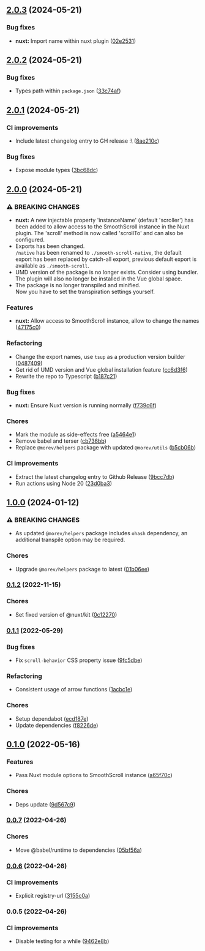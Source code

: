 

## [2.0.3](https://github.com/MorevM/smooth-scroll/compare/v2.0.2...v2.0.3) (2024-05-21)


### Bug fixes

* **nuxt:** Import name within nuxt plugin ([02e2531](https://github.com/MorevM/smooth-scroll/commit/02e253197e8d7c448871c3bf2a02eccdba44873d))

## [2.0.2](https://github.com/MorevM/smooth-scroll/compare/v2.0.1...v2.0.2) (2024-05-21)


### Bug fixes

* Types path within `package.json` ([33c74af](https://github.com/MorevM/smooth-scroll/commit/33c74affdebee863e75cdd18bb83659f76964cd3))

## [2.0.1](https://github.com/MorevM/smooth-scroll/compare/v2.0.0...v2.0.1) (2024-05-21)


### CI improvements

* Include latest changelog entry to GH release :\ ([8ae210c](https://github.com/MorevM/smooth-scroll/commit/8ae210c8fc6e89d0c5dddff7d798e0638da3d3e0))


### Bug fixes

* Expose module types ([3bc68dc](https://github.com/MorevM/smooth-scroll/commit/3bc68dc464cd55d5bbc3e97daaf4535552f63f74))

## [2.0.0](https://github.com/MorevM/smooth-scroll/compare/v1.0.0...v2.0.0) (2024-05-21)


### ⚠ BREAKING CHANGES

* **nuxt:** A new injectable property 'instanceName' (default 'scroller') has been added to allow access to the SmoothScroll instance in the Nuxt plugin. The 'scroll' method is now called 'scrollTo' and can also be configured.
* Exports has been changed. \
`/native` has been renamed to `./smooth-scroll-native`, the default export has been replaced by catch-all export, previous default export is available as `./smooth-scroll`.
* UMD version of the package is no longer exists. Consider using bundler. \
The plugin will also no longer be installed in the Vue global space.
* The package is no longer transpiled and minified. \
Now you have to set the transpiration settings yourself.

### Features

* **nuxt:** Allow access to SmoothScroll instance, allow to change the names ([47175c0](https://github.com/MorevM/smooth-scroll/commit/47175c06ee4bb5491535e4fd7d5235118129d389))

### Refactoring

* Change the export names, use `tsup` as a production version builder ([0487409](https://github.com/MorevM/smooth-scroll/commit/0487409991b13f513c5957793fea824d2e26fd3c))
* Get rid of UMD version and Vue global installation feature ([cc6d3f6](https://github.com/MorevM/smooth-scroll/commit/cc6d3f689e42b998f26407d4bb6a3cd5adba64e8))
* Rewrite the repo to Typescript ([b187c21](https://github.com/MorevM/smooth-scroll/commit/b187c21095c6dbc278c28cc833ecb6a7bbd10f17))


### Bug fixes

* **nuxt:** Ensure Nuxt version is running normally ([f739c6f](https://github.com/MorevM/smooth-scroll/commit/f739c6f4dd7d35eeefecc8a75b5c1f894e44fbc5))


### Chores

* Mark the module as side-effects free ([a5464e1](https://github.com/MorevM/smooth-scroll/commit/a5464e1599f385be827a5990c70d30a9e67e11ea))
* Remove babel and terser ([cb736bb](https://github.com/MorevM/smooth-scroll/commit/cb736bb2777fea688365267f20d4998818838ff3))
* Replace `@morev/helpers` package with updated `@morev/utils` ([b5cb06b](https://github.com/MorevM/smooth-scroll/commit/b5cb06b09f7fac0c6a149eb242cfdee252fe9698))


### CI improvements

* Extract the latest changelog entry to Github Release ([9bcc7db](https://github.com/MorevM/smooth-scroll/commit/9bcc7db536d74d4bef4b38828381a6ff7bbc980e))
* Run actions using Node 20 ([23d0ba3](https://github.com/MorevM/smooth-scroll/commit/23d0ba305c55d5736a3fd07d808e4bd19f9d481a))

## [1.0.0](https://github.com/MorevM/smooth-scroll/compare/v0.1.2...v1.0.0) (2024-01-12)


### ⚠ BREAKING CHANGES

* As updated `@morev/helpers` package includes `ohash` dependency, an additional transpile option may be required.

### Chores

* Upgrade `@morev/helpers` package to latest ([01b06ee](https://github.com/MorevM/smooth-scroll/commit/01b06ee6b2903019a7de3e784529c47244e87ac1))

### [0.1.2](https://github.com/MorevM/smooth-scroll/compare/v0.1.1...v0.1.2) (2022-11-15)


### Chores

* Set fixed version of @nuxt/kit ([0c12270](https://github.com/MorevM/smooth-scroll/commit/0c122707380b476ca69b3dfc7e1266c66f609ed7))

### [0.1.1](https://github.com/MorevM/smooth-scroll/compare/v0.1.0...v0.1.1) (2022-05-29)


### Bug fixes

* Fix `scroll-behavior` CSS property issue ([9fc5dbe](https://github.com/MorevM/smooth-scroll/commit/9fc5dbe11b9d8eeedad89aca23c45c603093ac45))


### Refactoring

* Consistent usage of arrow functions ([1acbc1e](https://github.com/MorevM/smooth-scroll/commit/1acbc1ec3926aed52975b866c14d7cf091059c68))


### Chores

* Setup dependabot ([ecd187e](https://github.com/MorevM/smooth-scroll/commit/ecd187edad95fa2a436a0e0c7fb7bfb72eefa424))
* Update dependencies ([f8226de](https://github.com/MorevM/smooth-scroll/commit/f8226de7b77a23daef4c07dffb5cb8102ddd3927))

## [0.1.0](https://github.com/MorevM/smooth-scroll/compare/v0.0.7...v0.1.0) (2022-05-16)


### Features

* Pass Nuxt module options to SmoothScroll instance ([a65f70c](https://github.com/MorevM/smooth-scroll/commit/a65f70c9574a7d2c9f2c8078096100675ab8428e))


### Chores

* Deps update ([9d567c9](https://github.com/MorevM/smooth-scroll/commit/9d567c9bda9f32cd03bc8573cc797a5f25388bae))

### [0.0.7](https://github.com/MorevM/smooth-scroll/compare/v0.0.6...v0.0.7) (2022-04-26)


### Chores

* Move @babel/runtime to dependencies ([05bf56a](https://github.com/MorevM/smooth-scroll/commit/05bf56a7ed22827b56cb1cfa5b9d97781a4a66ea))

### [0.0.6](https://github.com/MorevM/smooth-scroll/compare/v0.0.5...v0.0.6) (2022-04-26)


### CI improvements

* Explicit registry-url ([3155c0a](https://github.com/MorevM/smooth-scroll/commit/3155c0a12af9904381c1cf6c34e4ee36d505844c))

### 0.0.5 (2022-04-26)


### CI improvements

* Disable testing for a while ([9462e8b](https://github.com/MorevM/smooth-scroll/commit/9462e8bad872148625ece4ec5e570ba1f720e9af))
